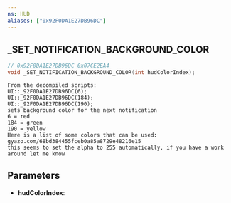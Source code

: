 ```yaml
---
ns: HUD
aliases: ["0x92F0DA1E27DB96DC"]
---
```

## _SET_NOTIFICATION_BACKGROUND_COLOR

```c
// 0x92F0DA1E27DB96DC 0x07CE2EA4
void _SET_NOTIFICATION_BACKGROUND_COLOR(int hudColorIndex);
```

```
From the decompiled scripts:  
UI::_92F0DA1E27DB96DC(6);  
UI::_92F0DA1E27DB96DC(184);  
UI::_92F0DA1E27DB96DC(190);  
sets background color for the next notification  
6 = red  
184 = green  
190 = yellow  
Here is a list of some colors that can be used: gyazo.com/68bd384455fceb0a85a8729e48216e15  
this seems to set the alpha to 255 automatically, if you have a work around let me know  
```

## Parameters
* **hudColorIndex**:

